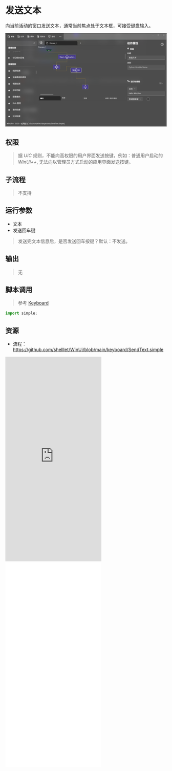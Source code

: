 # 发送文本 
向当前活动的窗口发送文本，通常当前焦点处于文本框，可接受键盘输入。

![SendText](./images/05.png ':size=90%')

## 权限
> 据 *UIC* 规则，不能向高权限的用户界面发送按键，例如：普通用户启动的 *WinUi++*, 无法向以管理员方式启动的应用界面发送按键。

## 子流程
> 不支持


## 运行参数

* 文本
* 发送回车键
> 发送完文本信息后，是否发送回车按键？默认：不发送。


## 输出
> 无    


## 脚本调用
> 参考 [Keyboard](./types/Keyboard.md)
```python
import simple;

```

## 资源

* 流程：https://github.com/shelllet/WinUi/blob/main/keyboard/SendText.simple

<iframe type="text/html" height="640px" src="https://www.youtube.com/embed/3XTiB_6Od5s" frameborder="0"></iframe>

<iframe src="//player.bilibili.com/player.html?bvid=BV1gN4y1d7eq&page=1&autoplay=0" height='640px' scrolling="no" border="0" frameborder="no" framespacing="0" allowfullscreen="true"></iframe>
